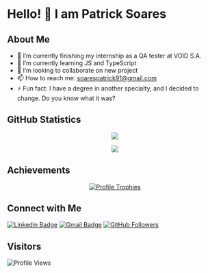 # Hello! 👋 I am Patrick Soares

## About Me

- 🔭 I’m currently finishing my internship as a QA tester at VOID S.A.
- 🌱 I’m currently learning JS and TypeScript
- 👯 I’m looking to collaborate on new project
- 📫 How to reach me: soarespatrick91@gmail.com
- ⚡ Fun fact: I have a degree in another specialty, and I decided to change. Do you know what it was?

## GitHub Statistics

<div align="center">
  <a href="https://github.com/anuraghazra/github-readme-stats">
    <img align="center" src="https://github-readme-stats.vercel.app/api?username=PatrickSoares100&show_icons=true&theme=radical" />
  </a>
  <p></p>
  <a href="https://github.com/anuraghazra/github-readme-stats">
    <img align="center" src="https://github-readme-stats.vercel.app/api/top-langs/?username=PatrickSoares100&layout=compact&theme=radical" />
  </a>
</div>

## Achievements

<div align="center">
  <a href="https://github.com/ryo-ma/github-profile-trophy">
    <img src="https://github-profile-trophy.vercel.app/?username=PatrickSoares100&theme=radical" alt="Profile Trophies" />
  </a>
</div>

## Connect with Me

[![Linkedin Badge](https://img.shields.io/badge/-Linkedin-blue?style=flat-square&logo=Linkedin&logoColor=white&link=https://www.linkedin.com/in/your-username/)](https://www.linkedin.com/in/softpatricksoares/)
[![Gmail Badge](https://img.shields.io/badge/-Email-c14438?style=flat-square&logo=Gmail&logoColor=white&link=mailto:soaresoatrick91@gmail.com)](mailto:soaresoatrick91@gmail.com)
[![GitHub Followers](https://img.shields.io/github/followers/PatrickSoares100?label=follow&style=social)](https://github.com/PatrickSoares100)

## Visitors

![Profile Views](https://komarev.com/ghpvc/?username=your-username&color=blueviolet)

